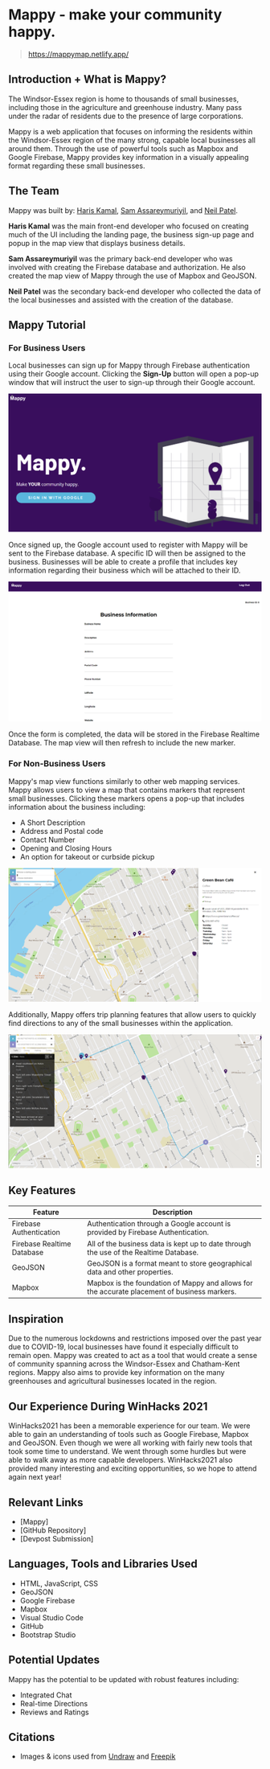 # Mappy - make your community happy.

> https://mappymap.netlify.app/

## Introduction + What is Mappy?
The Windsor-Essex region is home to thousands of small businesses, including those in the agriculture and greenhouse industry. Many pass under the radar of residents due to the presence of large corporations.

Mappy is a web application that focuses on informing the residents within the Windsor-Essex region of the many strong, capable local businesses all around them. Through the use of powerful tools such as Mapbox and Google Firebase, Mappy provides key information in a visually appealing format regarding these small businesses.

## The Team
Mappy was built by: [Haris Kamal](https://github.com/HarisK03), [Sam Assareymuriyil](https://github.com/SamAssareymuriyil), and [Neil Patel](https://github.com/Neil-25).

**Haris Kamal** was the main front-end developer who focused on creating much of the UI including the landing page, the business sign-up page and popup in the map view that displays business details.

**Sam Assareymuriyil** was the primary back-end developer who was involved with creating the Firebase database and authorization. He also created the map view of Mappy through the use of Mapbox and GeoJSON.

**Neil Patel** was the secondary back-end developer who collected the data of the local businesses and assisted with the creation of the database.

## Mappy Tutorial
### For Business Users
Local businesses can sign up for Mappy through Firebase authentication using their Google account. Clicking the **Sign-Up** button will open a pop-up window that will instruct the user to sign-up through their Google account.

![alt text](https://github.com/HarisK03/mappy/blob/ae0c4e0044a18ad0181acd1b4629f932ed8f2a09/demo.png)

Once signed up, the Google account used to register with Mappy will be sent to the Firebase database. A specific ID will then be assigned to the business. Businesses will be able to create a profile that includes key information regarding their business which will be attached to their ID.

![alt text](https://github.com/HarisK03/mappy/blob/ae0c4e0044a18ad0181acd1b4629f932ed8f2a09/information.png)

Once the form is completed, the data will be stored in the Firebase Realtime Database. The map view will then refresh to include the new marker.

### For Non-Business Users
Mappy's map view functions similarly to other web mapping services. Mappy allows users to view a map that contains markers that represent small businesses. Clicking these markers opens a pop-up that includes information about the business including:
* A Short Description
* Address and Postal code
* Contact Number
* Opening and Closing Hours
* An option for takeout or curbside pickup

![alt text](https://github.com/HarisK03/mappy/blob/ae0c4e0044a18ad0181acd1b4629f932ed8f2a09/business.png)

Additionally, Mappy offers trip planning features that allow users to quickly find directions to any of the small businesses within the application.

![alt text](https://github.com/HarisK03/mappy/blob/ae0c4e0044a18ad0181acd1b4629f932ed8f2a09/navigation.png)

## Key Features
Feature | Description
------------ | -------------
Firebase Authentication | Authentication through a Google account is provided by Firebase Authentication.
Firebase Realtime Database | All of the business data is kept up to date through the use of the Realtime Database.
GeoJSON | GeoJSON is a format meant to store geographical data and other properties.
Mapbox | Mapbox is the foundation of Mappy and allows for the accurate placement of business markers.

## Inspiration
Due to the numerous lockdowns and restrictions imposed over the past year due to COVID-19, local businesses have found it especially difficult to remain open. Mappy was created to act as a tool that would create a sense of community spanning across the Windsor-Essex and Chatham-Kent regions. Mappy also aims to provide key information on the many greenhouses and agricultural businesses located in the region.

## Our Experience During WinHacks 2021
WinHacks2021 has been a memorable experience for our team. We were able to gain an understanding of tools such as Google Firebase, Mapbox and GeoJSON. Even though we were all working with fairly new tools that took some time to understand. We went through some hurdles but were able to walk away as more capable developers. WinHacks2021 also provided many interesting and exciting opportunities, so we hope to attend again next year!

## Relevant Links
* [Mappy]
* [GitHub Repository]
* [Devpost Submission]

## Languages, Tools and Libraries Used
* HTML, JavaScript, CSS
* GeoJSON
* Google Firebase
* Mapbox
* Visual Studio Code
* GitHub
* Bootstrap Studio

## Potential Updates
Mappy has the potential to be updated with robust features including:
* Integrated Chat
* Real-time Directions
* Reviews and Ratings

## Citations
* Images & icons used from [Undraw](https://undraw.co/) and [Freepik](https://www.freepik.com/)
